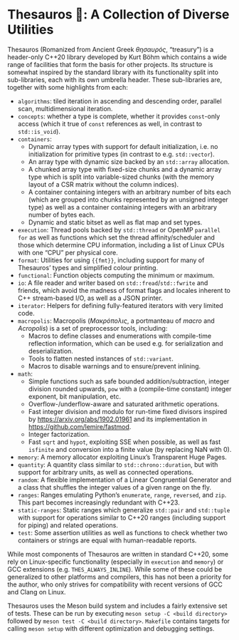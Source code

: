 # Thesauros 🏦: A Collection of Diverse Utilities

Thesauros (Romanized from Ancient Greek _θησαυρός_, “treasury”) is a header-only C++20 library developed by Kurt Böhm which contains a wide range of facilities that form the basis for other projects.
Its structure is somewhat inspired by the standard library with its functionality split into sub-libraries, each with its own umbrella header.
These sub-libraries are, together with some highlights from each:

- `algorithms`: tiled iteration in ascending and descending order, parallel scan, multidimensional iteration.
- `concepts`: whether a type is complete, whether it provides `const`-only access (which it true of `const` references as well, in contrast to `std::is_void`).
- `containers`:
  - Dynamic array types with support for default initialization, i.e. no initialization for primitive types (in contrast to e.g. `std::vector`).
  - An array type with dynamic size backed by an `std::array` allocation.
  - A chunked array type with fixed-size chunks and a dynamic array type which is split into variable-sized chunks (with the memory layout of a CSR matrix without the column indices).
  - A container containing integers with an arbitrary number of bits each (which are grouped into chunks represented by an unsigned integer type) as well as a container containing integers with an arbitrary number of bytes each.
  - Dynamic and static bitset as well as flat map and set types.
- `execution`: Thread pools backed by `std::thread` or OpenMP `parallel for` as well as functions which set the thread affinity/scheduler and those which determine CPU information, including a list of Linux CPUs with one “CPU” per physical core.
- `format`: Utilities for using `{{fmt}}`, including support for many of Thesauros’ types and simplified colour printing.
- `functional`: Function objects computing the minimum or maximum.
- `io`: A file reader and writer based on `std::fread`/`std::fwrite` and friends, which avoid the madness of format flags and locales inherent to C++ stream-based I/O, as well as a JSON printer.
- `iterator`: Helpers for defining fully-featured iterators with very limited code.
- `macropolis`: Macropolis (_Μακρόπολις_, a portmanteau of _macro_ and _Acropolis_) is a set of preprocessor tools, including:
  - Macros to define classes and enumerations with compile-time reflection information, which can be used e.g. for serialization and deserialization.
  - Tools to flatten nested instances of `std::variant`.
  - Macros to disable warnings and to ensure/prevent inlining.
- `math`:
  - Simple functions such as safe bounded addition/subtraction, integer division rounded upwards, `pow` with a (compile-time constant) integer exponent, bit manipulation, etc.
  - Overflow-/underflow-aware and saturated arithmetic operations.
  - Fast integer division and modulo for run-time fixed divisors inspired by https://arxiv.org/abs/1902.01961 and its implementation in https://github.com/lemire/fastmod.
  - Integer factorization.
  - Fast `sqrt` and `hypot`, exploiting SSE when possible, as well as fast `isfinite` and conversion into a finite value (by replacing NaN with 0).
- `memory`: A memory allocator exploiting Linux’s Transparent Huge Pages.
- `quantity`: A quantity class similar to `std::chrono::duration`, but with support for arbitrary units, as well as connected operations.
- `random`: A flexible implementation of a Linear Congruential Generator and a class that shuffles the integer values of a given range on the fly.
- `ranges`: Ranges emulating Python’s `enumerate`, `range`, `reversed`, and `zip`. This part becomes increasingly redundant with C++23.
- `static-ranges`: Static ranges which generalize `std::pair` and `std::tuple` with support for operations similar to C++20 ranges (including support for piping) and related operations.
- `test`: Some assertion utilities as well as functions to check whether two containers or strings are equal with human-readable reports.

While most components of Thesauros are written in standard C++20, some rely on Linux-specific functionality (especially in `execution` and `memory`) or GCC extensions (e.g. `THES_ALWAYS_INLINE`).
While some of these could be generalized to other platforms and compilers, this has not been a priority for the author, who only strives for compatibility with recent versions of GCC and Clang on Linux.

Thesauros uses the Meson build system and includes a fairly extensive set of tests.
These can be run by executing `meson setup -C <build directory>` followed by `meson test -C <build directory>`.
`Makefile` contains targets for calling `meson setup` with different optimization and debugging settings.
